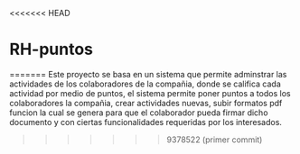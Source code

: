 <<<<<<< HEAD
# RH-puntos
=======
Este proyecto se basa en un sistema que permite adminstrar las actividades de los colaboradores de la compañia, donde se califica cada actividad por medio de puntos, el sistema permite poner puntos a todos los colaboradores la compañia, crear actividades nuevas, subir formatos pdf funcion la cual se genera para que el colaborador pueda firmar dicho documento y con ciertas funcionalidades requeridas por los interesados.
>>>>>>> 9378522 (primer commit)
